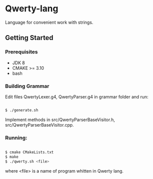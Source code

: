 # Qwerty-lang
Language for convenient work with strings.

## Getting Started

### Prerequisites
  - JDK 8
  - CMAKE >= 3.10
  - bash
  
### Building Grammar

Edit files QwertyLexer.g4, QwertyParser.g4 in grammar folder and run:
```sh

$ ./generate.sh

```

Implement methods in src/QwertyParserBaseVisitor.h, src/QwertyParserBaseVisitor.cpp.

### Running:
```sh

$ cmake CMakeLists.txt
$ make
$ ./qwerty.sh <file>

```
where \<file\> is a name of program whitten in Qwerty lang.
